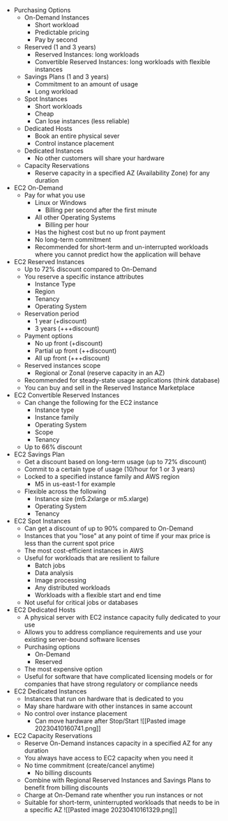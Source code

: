 - Purchasing Options
	- On-Demand Instances
		- Short workload
		- Predictable pricing
		- Pay by second
	- Reserved (1 and 3 years)
		- Reserved Instances: long workloads
		- Convertible Reserved Instances: long workloads with flexible instances
	- Savings Plans (1 and 3 years)
		- Commitment to an amount of usage
		- Long workload
	- Spot Instances
		- Short workloads
		- Cheap
		- Can lose instances (less reliable)
	- Dedicated Hosts
		- Book an entire physical sever
		- Control instance placement
	- Dedicated Instances
		- No other customers will share your hardware
	- Capacity Reservations
		- Reserve capacity in a specified AZ (Availability Zone) for any duration
- EC2 On-Demand
	- Pay for what you use
		- Linux or Windows
			- Billing per second after the first minute
		- All other Operating Systems
			- Billing per hour
		- Has the highest cost but no up front payment
		- No long-term commitment
		- Recommended for short-term and un-interrupted workloads where you cannot predict how the application will behave
- EC2 Reserved Instances
	- Up to 72% discount compared to On-Demand
	- You reserve a specific instance attributes
		- Instance Type
		- Region
		- Tenancy
		- Operating System
	- Reservation period
		- 1 year (+discount)
		- 3 years (+++discount)
	- Payment options
		- No up front (+discount)
		- Partial up front (++discount)
		- All up front (+++discount)
	- Reserved instances scope
		- Regional or Zonal (reserve capacity in an AZ)
	- Recommended for steady-state usage applications (think database)
	- You can buy and sell in the Reserved Instance Marketplace
- EC2 Convertible Reserved Instances
	- Can change the following for the EC2 instance
		- Instance type
		- Instance family
		- Operating System
		- Scope
		- Tenancy
	- Up to 66% discount
- EC2 Savings Plan
	- Get a discount based on long-term usage (up to 72% discount)
	- Commit to a certain type of usage (10/hour for 1 or 3 years)
	- Locked to a specified instance family and AWS region
		- M5 in us-east-1 for example
	- Flexible across the following
		- Instance size (m5.2xlarge or m5.xlarge)
		- Operating System
		- Tenancy
- EC2 Spot Instances
	- Can get a discount of up to 90% compared to On-Demand
	- Instances that you "lose" at any point of time if your max price is less than the current spot price
	- The most cost-efficient instances in AWS
	- Useful for workloads that are resilient to failure
		- Batch jobs
		- Data analysis
		- Image processing
		- Any distributed workloads
		- Workloads with a flexible start and end time
	- Not useful for critical jobs or databases
- EC2 Dedicated Hosts
	- A physical server with EC2 instance capacity fully dedicated to your use
	- Allows you to address compliance requirements and use your existing server-bound software licenses
	- Purchasing options
		- On-Demand
		- Reserved
	- The most expensive option
	- Useful for software that have complicated licensing models or for companies that have strong regulatory or compliance needs
- EC2 Dedicated Instances
	- Instances that run on hardware that is dedicated to you
	- May share hardware with other instances in same account
	- No control over instance placement
		- Can move hardware after Stop/Start
![[Pasted image 20230410160741.png]]
- EC2 Capacity Reservations
	- Reserve On-Demand instances capacity in a specified AZ for any duration
	- You always have access to EC2 capacity when you need it
	- No time commitment (create/cancel anytime)
		- No billing discounts
	- Combine with Regional Reserved Instances and Savings Plans to benefit from billing discounts
	- Charge at On-Demand rate whenther you run instances or not
	- Suitable for short-term, uninterrupted workloads that needs to be in a specific AZ
![[Pasted image 20230410161329.png]]